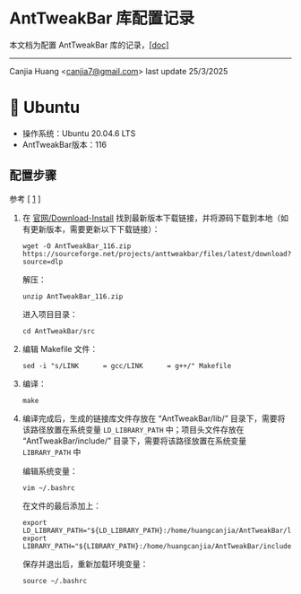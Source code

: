 # AntTweakBar 库配置记录

本文档为配置 AntTweakBar 库的记录，[[doc]](https://anttweakbar.sourceforge.io/doc/)

---

Canjia Huang <<canjia7@gmail.com>> last update 25/3/2025

# :penguin: Ubuntu

- 操作系统：Ubuntu 20.04.6 LTS
- AntTweakBar版本：116

## 配置步骤

参考 [ [1] ]

1. 在 [官网/Download-Install](https://anttweakbar.sourceforge.io/doc/tools_anttweakbar_download.html) 找到最新版本下载链接，并将源码下载到本地（如有更新版本，需要更新以下下载链接）：

    ```
    wget -O AntTweakBar_116.zip https://sourceforge.net/projects/anttweakbar/files/latest/download?source=dlp
    ```

    解压：

    ```
    unzip AntTweakBar_116.zip
    ```

    进入项目目录：

    ```
    cd AntTweakBar/src
    ```

2. 编辑 Makefile 文件：

    ```
    sed -i "s/LINK     	= gcc/LINK     	= g++/" Makefile
    ```

3. 编译：

    ```
    make
    ```

4. 编译完成后，生成的链接库文件存放在 “AntTweakBar/lib/” 目录下，需要将该路径放置在系统变量 `LD_LIBRARY_PATH` 中；项目头文件存放在 “AntTweakBar/include/” 目录下，需要将该路径放置在系统变量 `LIBRARY_PATH` 中

    编辑系统变量：

    ```
    vim ~/.bashrc
    ```

    在文件的最后添加上：

    ```
    export LD_LIBRARY_PATH="${LD_LIBRARY_PATH}:/home/huangcanjia/AntTweakBar/lib/"
    export LIBRARY_PATH="${LIBRARY_PATH}:/home/huangcanjia/AntTweakBar/include/"
    ```

    保存并退出后，重新加载环境变量：

    ```
    source ~/.bashrc
    ```

[1]: https://blog.csdn.net/RobinWitch/article/details/127123748